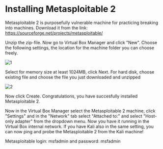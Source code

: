 # Installing Metasploitable 2

Metasploitable 2 is purposefully vulnerable machine for practicing breaking into machines. Download it from the link: https://sourceforge.net/projects/metasploitable/

Unzip the zip-file. Now go to Virtual Box Manager and click "New". Choose the following settings, the location for the machine folder you can choose freely.

![1]

Select for memory size at least 1024MB, click Next. For hard disk, choose existing file and choose the file you just downloaded and unzipped

![2]

Now click Create. Congratulations, you have succesfully installed Metasploitable 2. 

Now in the Virtual Box Manager select the Metasploitable 2 machine, click "Settings" and in the "Network" tab select "Attached to:" and select "Host-only adapter" from the dropdown menu. Now you have it running in the Virtual Box internal network. If you have Kali also in the same setting, you can now ping and probe the Metasploitable 2 from the Kali machine!

Metasploitable login: msfadmin and password: msfadmin 







[1]: https://i.gyazo.com/3cb1d782d89439250196b9f9bf2465bd.png
[2]: https://i.gyazo.com/f1bcc50f3c6cef35abdc11bebb680e3f.png
